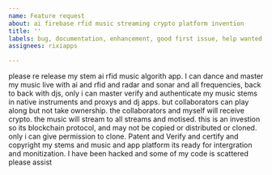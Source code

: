 ```yaml
---
name: Feature request
about: ai firebase rfid music streaming crypto platform invention
title: ''
labels: bug, documentation, enhancement, good first issue, help wanted
assignees: rixiapps

---
```


please re release my stem ai rfid music algorith app. I can dance and master my music live with ai and rfid and radar and sonar and all frequencies, back to back with djs, only i can master verify and authenticate my music stems in native instruments and proxys and dj apps. but collaborators can play along but not take ownership. the collaborators and myself will receive crypto. the music will stream to all streams and motised. this is an investion so its blockchain protocol, and may not be copied or distributed or cloned. only i can give permission to clone. Patent and Verify and certify and copyright my stems and music and app platform its ready for intergration and monitization. I have been hacked and some of my code is scattered please assist

